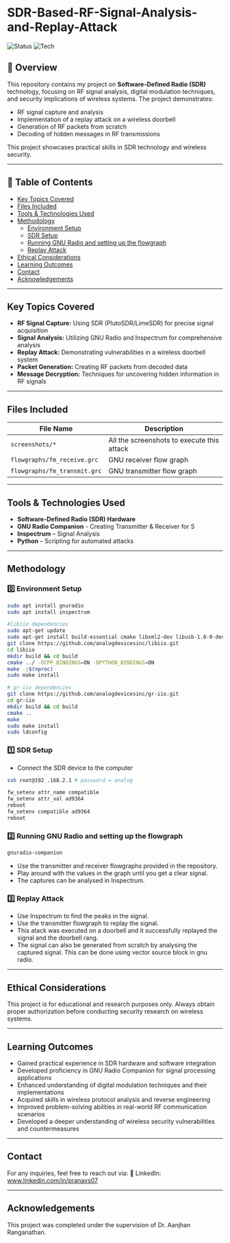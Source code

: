 # SDR-Based-RF-Signal-Analysis-and-Replay-Attack
![Status](https://img.shields.io/badge/Status-Completed-green)
![Tech](https://img.shields.io/badge/Tools-SDR%2CGNU%20Radio%2C%20Inspectrum%2C%20Python%20-%20blue)

## 📌 Overview 
This repository contains my project on **Software-Defined Radio (SDR)** technology, focusing on RF signal analysis, digital modulation techniques, and security implications of wireless systems. The project demonstrates:
- RF signal capture and analysis
- Implementation of a replay attack on a wireless doorbell
- Generation of RF packets from scratch
- Decoding of hidden messages in RF transmissions

This project showcases practical skills in SDR technology and wireless security.

---

## 📖 Table of Contents
- [Key Topics Covered](#key-topics-covered)  
- [Files Included](#files-included)  
- [Tools & Technologies Used](#tools--technologies-used)  
- [Methodology](#methodology)  
  - [Environment Setup](#0️⃣-environment-setup)  
  - [SDR Setup](#1️⃣-sdr-setup)  
  - [Running GNU Radio and setting up the flowgraph](#2️⃣-running-gnu-radio-and-setting-up-the-flowgraph)  
  - [Replay Attack](#3️⃣-replay-attack)    
- [Ethical Considerations](#ethical-considerations)  
- [Learning Outcomes](#learning-outcomes)  
- [Contact](#contact)  
- [Acknowledgements](#acknowledgements)

---

## Key Topics Covered 
- **RF Signal Capture:** Using SDR (PlutoSDR/LimeSDR) for precise signal acquisition
- **Signal Analysis:** Utilizing GNU Radio and Inspectrum for comprehensive analysis
- **Replay Attack:** Demonstrating vulnerabilities in a wireless doorbell system
- **Packet Generation:** Creating RF packets from decoded data
- **Message Decryption:** Techniques for uncovering hidden information in RF signals

---

## Files Included  
| File Name | Description |  
|-----------|------------|  
| `screenshots/*` | All the screenshots to execute this attack |
| `flowgraphs/fm_receive.grc` | GNU receiver flow graph|
| `flowgraphs/fm_transmit.grc` | GNU transmitter flow graph|


---

## Tools & Technologies Used  
- **Software-Defined Radio (SDR) Hardware**  
- **GNU Radio Companion** - Creating Transmitter & Receiver for S
- **Inspectrum** – Signal Analysis  
- **Python** – Scripting for automated attacks

---

## Methodology

### 0️⃣ Environment Setup

```bash
sudo apt install gnuradio
sudo apt install inspectrum
```

```bash
#libiio dependencies
sudo apt-get update
sudo apt-get install build-essential cmake libxml2-dev libusb-1.0-0-dev libserialport-dev libavahi-client-dev libzstd-dev
git clone https://github.com/analogdevicesinc/libiio.git
cd libiio
mkdir build && cd build
cmake ../ -DCPP_BINDINGS=ON -DPYTHON_BINDINGS=ON
make -j$(nproc)
sudo make install
```

```bash
# gr-iio dependencies
git clone https://github.com/analogdevicesinc/gr-iio.git
cd gr-iio
mkdir build && cd build
cmake ..
make
sudo make install
sudo ldconfig
```

### 1️⃣ SDR Setup
- Connect the SDR device to the computer
```bash
ssh root@192 .168.2.1 # password = analog
```
```bash
fw_setenv attr_name compatible
fw_setenv attr_val ad9364
reboot
fw_setenv compatible ad9364
reboot
```

### 2️⃣ Running GNU Radio and setting up the flowgraph
```bash
gnuradio-companion
```
- Use the transmitter and receiver flowgraphs provided in the repository.
- Play around with the values in the graph until you get a clear signal.
- The captures can be analysed in Inspectrum.

### 3️⃣ Replay Attack
- Use Inspectrum to find the peaks in the signal.
- Use the transmitter flowgraph to replay the signal.
- This atack was executed on a doorbell and it successfully replayed the signal and the doorbell rang.
- The signal can also be generated from scratch by analysing the captured signal. This can be done using vector source block in gnu radio.

---

## Ethical Considerations
This project is for educational and research purposes only. Always obtain proper authorization before conducting security research on wireless systems.

---

## Learning Outcomes
- Gained practical experience in SDR hardware and software integration
- Developed proficiency in GNU Radio Companion for signal processing applications
- Enhanced understanding of digital modulation techniques and their implementations
- Acquired skills in wireless protocol analysis and reverse engineering
- Improved problem-solving abilities in real-world RF communication scenarios
- Developed a deeper understanding of wireless security vulnerabilities and countermeasures

---

## Contact
For any inquiries, feel free to reach out via:
📌 LinkedIn: www.linkedin.com/in/pranavs07

---

## Acknowledgements
This project was completed under the supervision of Dr. Aanjhan Ranganathan.

